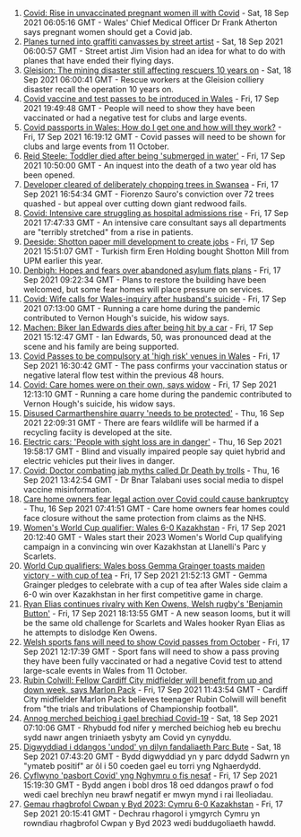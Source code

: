 1. [Covid: Rise in unvaccinated pregnant women ill with Covid](https://www.bbc.co.uk/news/uk-wales-58603539?at_medium=RSS&at_campaign=KARANGA) - Sat, 18 Sep 2021 06:05:16 GMT - Wales' Chief Medical Officer Dr Frank Atherton says pregnant women should get a Covid jab.
2. [Planes turned into graffiti canvasses by street artist](https://www.bbc.co.uk/news/uk-wales-58573703?at_medium=RSS&at_campaign=KARANGA) - Sat, 18 Sep 2021 06:00:57 GMT - Street artist Jim Vision had an idea for what to do with planes that have ended their flying days.
3. [Gleision: The mining disaster still affecting rescuers 10 years on](https://www.bbc.co.uk/news/uk-wales-58585552?at_medium=RSS&at_campaign=KARANGA) - Sat, 18 Sep 2021 06:00:41 GMT - Rescue workers at the Gleision colliery disaster recall the operation 10 years on.
4. [Covid vaccine and test passes to be introduced in Wales](https://www.bbc.co.uk/news/uk-wales-politics-58596128?at_medium=RSS&at_campaign=KARANGA) - Fri, 17 Sep 2021 19:49:48 GMT - People will need to show they have been vaccinated or had a negative test for clubs and large events.
5. [Covid passports in Wales: How do I get one and how will they work?](https://www.bbc.co.uk/news/uk-wales-politics-58600373?at_medium=RSS&at_campaign=KARANGA) - Fri, 17 Sep 2021 16:19:12 GMT - Covid passes will need to be shown for clubs and large events from 11 October.
6. [Reid Steele: Toddler died after being 'submerged in water'](https://www.bbc.co.uk/news/uk-wales-58596394?at_medium=RSS&at_campaign=KARANGA) - Fri, 17 Sep 2021 10:50:00 GMT - An inquest into the death of a two year old has been opened.
7. [Developer cleared of deliberately chopping trees in Swansea](https://www.bbc.co.uk/news/uk-wales-58601981?at_medium=RSS&at_campaign=KARANGA) - Fri, 17 Sep 2021 16:54:34 GMT - Fiorenzo Sauro's conviction over 72 trees quashed - but appeal over cutting down giant redwood fails.
8. [Covid: Intensive care struggling as hospital admissions rise](https://www.bbc.co.uk/news/uk-wales-58602523?at_medium=RSS&at_campaign=KARANGA) - Fri, 17 Sep 2021 17:47:33 GMT - An intensive care consultant says all departments are "terribly stretched" from a rise in patients.
9. [Deeside: Shotton paper mill development to create jobs](https://www.bbc.co.uk/news/uk-wales-58602521?at_medium=RSS&at_campaign=KARANGA) - Fri, 17 Sep 2021 15:51:07 GMT - Turkish firm Eren Holding bought Shotton Mill from UPM earlier this year.
10. [Denbigh: Hopes and fears over abandoned asylum flats plans](https://www.bbc.co.uk/news/uk-wales-58591446?at_medium=RSS&at_campaign=KARANGA) - Fri, 17 Sep 2021 09:22:34 GMT - Plans to restore the building have been welcomed, but some fear homes will place pressure on services.
11. [Covid: Wife calls for Wales-inquiry after husband's suicide](https://www.bbc.co.uk/news/uk-wales-58589219?at_medium=RSS&at_campaign=KARANGA) - Fri, 17 Sep 2021 07:13:00 GMT - Running a care home during the pandemic contributed to Vernon Hough's suicide, his widow says.
12. [Machen: Biker Ian Edwards dies after being hit by a car](https://www.bbc.co.uk/news/uk-wales-58600597?at_medium=RSS&at_campaign=KARANGA) - Fri, 17 Sep 2021 15:12:47 GMT - Ian Edwards, 50, was pronounced dead at the scene and his family are being supported.
13. [Covid Passes to be compulsory at 'high risk' venues in Wales](https://www.bbc.co.uk/news/uk-wales-58595008?at_medium=RSS&at_campaign=KARANGA) - Fri, 17 Sep 2021 16:30:42 GMT - The pass confirms your vaccination status or negative lateral flow test within the previous 48 hours.
14. [Covid: Care homes were on their own, says widow](https://www.bbc.co.uk/news/uk-wales-58596307?at_medium=RSS&at_campaign=KARANGA) - Fri, 17 Sep 2021 12:13:10 GMT - Running a care home during the pandemic contributed to Vernon Hough's suicide, his widow says.
15. [Disused Carmarthenshire quarry 'needs to be protected'](https://www.bbc.co.uk/news/uk-wales-58586625?at_medium=RSS&at_campaign=KARANGA) - Thu, 16 Sep 2021 22:09:31 GMT - There are fears wildlife will be harmed if a recycling faciity is developed at the site.
16. [Electric cars: 'People with sight loss are in danger'](https://www.bbc.co.uk/news/uk-wales-58588704?at_medium=RSS&at_campaign=KARANGA) - Thu, 16 Sep 2021 19:58:17 GMT - Blind and visually impaired people say quiet hybrid and electric vehicles put their lives in danger.
17. [Covid: Doctor combating jab myths called Dr Death by trolls](https://www.bbc.co.uk/news/uk-wales-58585318?at_medium=RSS&at_campaign=KARANGA) - Thu, 16 Sep 2021 13:42:54 GMT - Dr Bnar Talabani uses social media to dispel vaccine misinformation.
18. [Care home owners fear legal action over Covid could cause bankruptcy](https://www.bbc.co.uk/news/uk-wales-58579307?at_medium=RSS&at_campaign=KARANGA) - Thu, 16 Sep 2021 07:41:51 GMT - Care home owners fear homes could face closure without the same protection from claims as the NHS.
19. [Women's World Cup qualifier: Wales 6-0 Kazakhstan](https://www.bbc.co.uk/sport/football/58542573?at_medium=RSS&at_campaign=KARANGA) - Fri, 17 Sep 2021 20:12:40 GMT - Wales start their 2023 Women's World Cup qualifying campaign in a convincing win over Kazakhstan at Llanelli's Parc y Scarlets.
20. [World Cup qualifiers: Wales boss Gemma Grainger toasts maiden victory - with cup of tea](https://www.bbc.co.uk/sport/football/58604748?at_medium=RSS&at_campaign=KARANGA) - Fri, 17 Sep 2021 21:52:13 GMT - Gemma Grainger pledges to celebrate with a cup of tea after Wales side claim a 6-0 win over Kazakhstan in her first competitive game in charge.
21. [Ryan Elias continues rivalry with Ken Owens, Welsh rugby's 'Benjamin Button'](https://www.bbc.co.uk/sport/rugby-union/58595440?at_medium=RSS&at_campaign=KARANGA) - Fri, 17 Sep 2021 18:13:55 GMT - A new season looms, but it will be the same old challenge for Scarlets and Wales hooker Ryan Elias as he attempts to dislodge Ken Owens.
22. [Welsh sports fans will need to show Covid passes from October](https://www.bbc.co.uk/sport/wales/58598585?at_medium=RSS&at_campaign=KARANGA) - Fri, 17 Sep 2021 12:17:39 GMT - Sport fans will need to show a pass proving they have been fully vaccinated or had a negative Covid test to attend large-scale events in Wales from 11 October.
23. [Rubin Colwill: Fellow Cardiff City midfielder will benefit from up and down week, says Marlon Pack](https://www.bbc.co.uk/sport/football/58594386?at_medium=RSS&at_campaign=KARANGA) - Fri, 17 Sep 2021 11:43:54 GMT - Cardiff City midfielder Marlon Pack believes teenager Rubin Colwill will benefit from "the trials and tribulations of Championship football".
24. [Annog merched beichiog i gael brechiad Covid-19](https://www.bbc.co.uk/newyddion/58601773?at_medium=RSS&at_campaign=KARANGA) - Sat, 18 Sep 2021 07:10:06 GMT - Rhybudd fod nifer y merched beichiog heb eu brechu sydd nawr angen triniaeth ysbyty am Covid yn cynyddu.
25. [Digwyddiad i ddangos 'undod' yn dilyn fandaliaeth Parc Bute](https://www.bbc.co.uk/newyddion/58600423?at_medium=RSS&at_campaign=KARANGA) - Sat, 18 Sep 2021 07:43:20 GMT - Bydd digwyddiad yn y parc ddydd Sadwrn yn "ymateb positif" ar ôl i 50 coeden gael eu torri yng Nghaerdydd.
26. [Cyflwyno 'pasbort Covid' yng Nghymru o fis nesaf](https://www.bbc.co.uk/newyddion/58596916?at_medium=RSS&at_campaign=KARANGA) - Fri, 17 Sep 2021 15:19:30 GMT - Bydd angen i bobl dros 18 oed ddangos prawf o fod wedi cael brechlyn neu brawf negatif er mwyn mynd i rai lleoliadau.
27. [Gemau rhagbrofol Cwpan y Byd 2023: Cymru 6-0 Kazakhstan](https://www.bbc.co.uk/newyddion/58601770?at_medium=RSS&at_campaign=KARANGA) - Fri, 17 Sep 2021 20:15:41 GMT - Dechrau rhagorol i ymgyrch Cymru yn rowndiau rhagbrofol Cwpan y Byd 2023 wedi buddugoliaeth hawdd.
